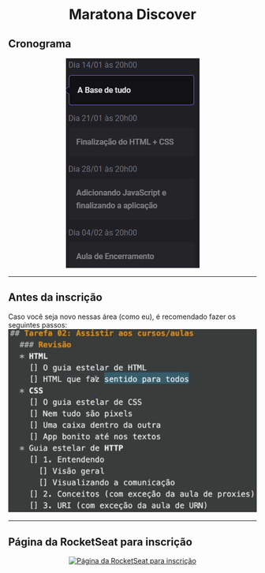 <h1 align="center">Maratona Discover</h3>

<h2 align="left">Cronograma</h2>
<div align="center">
    <img 
        src="https://github.com/ImGabreuw/Maratona-Discover/blob/master/cronograma/cronogramaPNG.PNG" 
        alt="Cronograma"
    >
</div>

---

<h2 align="left">Antes da inscrição</h3>
Caso você seja novo nessas área (como eu), é recomendado fazer os seguintes passos:
<a href="https://app.rocketseat.com.br/discover/courses">
    <img 
        src="https://github.com/ImGabreuw/Maratona-Discover/blob/master/Anotacoes/tarefa.PNG" 
        alt="Página da RocketSeat para visualizar os cursos disponíveis"
        title="Clique aqui para visualizar os cursos"
    >
</a>

---

<h2 align="left">Página da RocketSeat para inscrição</h3>
<div align="center">
    <a href="https://maratonadiscover.rocketseat.com.br/inscricao">
        <img 
            src="https://maratonadiscover.rocketseat.com.br/_next/image?url=%2Fimages%2FillustrationEvolve.png&w=640&q=75" 
            alt="Página da RocketSeat para inscrição" 
            title="Clique aqui para fazer sua inscrição"
            width="500px">
    </a>
</div>
